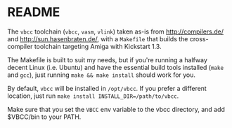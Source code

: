 # README

The `vbcc` toolchain (`vbcc`, `vasm`, `vlink`) taken as-is from http://compilers.de/
and http://sun.hasenbraten.de/, with a `Makefile` that builds the cross-compiler 
toolchain targeting Amiga with Kickstart 1.3.

The Makefile is built to suit my needs, but if you're running a halfway decent Linux
(i.e. Ubuntu) and have the essential build tools installed (`make` and `gcc`), 
just running `make && make install` should work for you.

By default, `vbcc` will be installed in `/opt/vbcc`. If you prefer a different
location, just run `make install INSTALL_DIR=/path/to/vbcc`.

Make sure that you set the `VBCC` env variable to the vbcc directory, and add
$VBCC/bin to your PATH.
